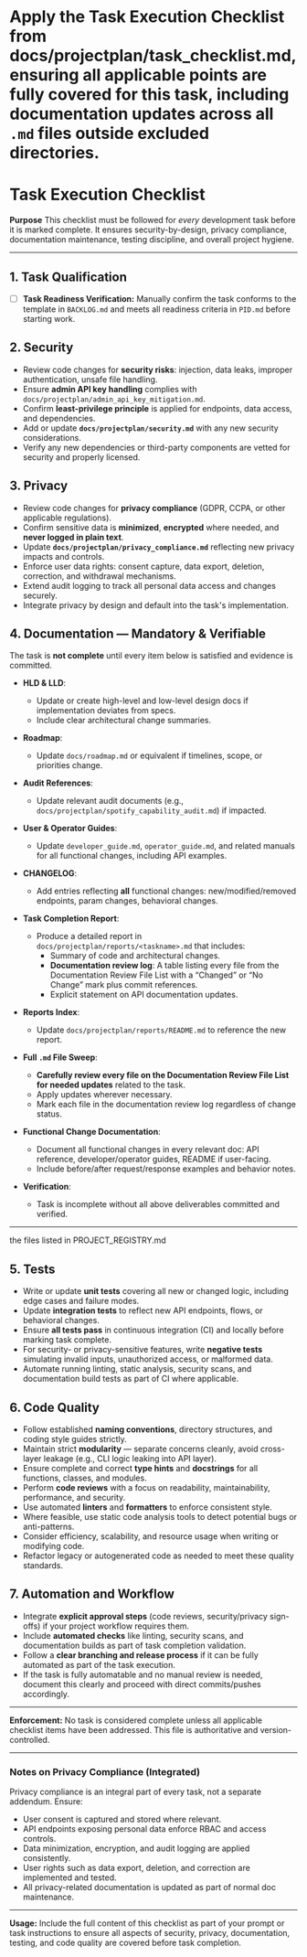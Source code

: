 # Apply the Task Execution Checklist from docs/projectplan/task_checklist.md, ensuring all applicable points are fully covered for this task, including documentation updates across all `.md` files outside excluded directories.


# Task Execution Checklist

**Purpose**
This checklist must be followed for *every* development task before it is marked complete. It ensures security-by-design, privacy compliance, documentation maintenance, testing discipline, and overall project hygiene.

---

## 1. Task Qualification
- [ ] **Task Readiness Verification:** Manually confirm the task conforms to the template in `BACKLOG.md` and meets all readiness criteria in `PID.md` before starting work.

## 2. Security
- Review code changes for **security risks**: injection, data leaks, improper authentication, unsafe file handling.
- Ensure **admin API key handling** complies with `docs/projectplan/admin_api_key_mitigation.md`.
- Confirm **least-privilege principle** is applied for endpoints, data access, and dependencies.
- Add or update **`docs/projectplan/security.md`** with any new security considerations.
- Verify any new dependencies or third-party components are vetted for security and properly licensed.

## 3. Privacy
- Review code changes for **privacy compliance** (GDPR, CCPA, or other applicable regulations).
- Confirm sensitive data is **minimized**, **encrypted** where needed, and **never logged in plain text**.
- Update **`docs/projectplan/privacy_compliance.md`** reflecting new privacy impacts and controls.
- Enforce user data rights: consent capture, data export, deletion, correction, and withdrawal mechanisms.
- Extend audit logging to track all personal data access and changes securely.
- Integrate privacy by design and default into the task's implementation.

## 4. Documentation — **Mandatory & Verifiable**

The task is **not complete** until every item below is satisfied and evidence is committed.

- **HLD & LLD**:
  - Update or create high-level and low-level design docs if implementation deviates from specs.
  - Include clear architectural change summaries.

- **Roadmap**:
  - Update `docs/roadmap.md` or equivalent if timelines, scope, or priorities change.

- **Audit References**:
  - Update relevant audit documents (e.g., `docs/projectplan/spotify_capability_audit.md`) if impacted.

- **User & Operator Guides**:
  - Update `developer_guide.md`, `operator_guide.md`, and related manuals for all functional changes, including API examples.

- **CHANGELOG**:
  - Add entries reflecting **all** functional changes: new/modified/removed endpoints, param changes, behavioral changes.

- **Task Completion Report**:
  - Produce a detailed report in `docs/projectplan/reports/<taskname>.md` that includes:
    - Summary of code and architectural changes.
    - **Documentation review log**: A table listing every file from the Documentation Review File List with a “Changed” or “No Change” mark plus commit references.
    - Explicit statement on API documentation updates.

- **Reports Index**:
  - Update `docs/projectplan/reports/README.md` to reference the new report.

- **Full `.md` File Sweep**:
  - **Carefully review every file on the Documentation Review File List for needed updates** related to the task.
  - Apply updates wherever necessary.
  - Mark each file in the documentation review log regardless of change status.

- **Functional Change Documentation**:
  - Document all functional changes in every relevant doc: API reference, developer/operator guides, README if user-facing.
  - Include before/after request/response examples and behavior notes.

- **Verification**:
  - Task is incomplete without all above deliverables committed and verified.

---

the files listed in PROJECT_REGISTRY.md

## 5. Tests
- Write or update **unit tests** covering all new or changed logic, including edge cases and failure modes.
- Update **integration tests** to reflect new API endpoints, flows, or behavioral changes.
- Ensure **all tests pass** in continuous integration (CI) and locally before marking task complete.
- For security- or privacy-sensitive features, write **negative tests** simulating invalid inputs, unauthorized access, or malformed data.
- Automate running linting, static analysis, security scans, and documentation build tests as part of CI where applicable.

## 6. Code Quality
- Follow established **naming conventions**, directory structures, and coding style guides strictly.
- Maintain strict **modularity** — separate concerns cleanly, avoid cross-layer leakage (e.g., CLI logic leaking into API layer).
- Ensure complete and correct **type hints** and **docstrings** for all functions, classes, and modules.
- Perform **code reviews** with a focus on readability, maintainability, performance, and security.
- Use automated **linters** and **formatters** to enforce consistent style.
- Where feasible, use static code analysis tools to detect potential bugs or anti-patterns.
- Consider efficiency, scalability, and resource usage when writing or modifying code.
- Refactor legacy or autogenerated code as needed to meet these quality standards.

## 7. Automation and Workflow
- Integrate **explicit approval steps** (code reviews, security/privacy sign-offs) if your project workflow requires them.
- Include **automated checks** like linting, security scans, and documentation builds as part of task completion validation.
- Follow a **clear branching and release process** if it can be fully automated as part of the task execution.
- If the task is fully automatable and no manual review is needed, document this clearly and proceed with direct commits/pushes accordingly.

---

**Enforcement:**
No task is considered complete unless all applicable checklist items have been addressed. This file is authoritative and version-controlled.

---

### Notes on Privacy Compliance (Integrated)
Privacy compliance is an integral part of every task, not a separate addendum. Ensure:
- User consent is captured and stored where relevant.
- API endpoints exposing personal data enforce RBAC and access controls.
- Data minimization, encryption, and audit logging are applied consistently.
- User rights such as data export, deletion, and correction are implemented and tested.
- All privacy-related documentation is updated as part of normal doc maintenance.

---

**Usage:**
Include the full content of this checklist as part of your prompt or task instructions to ensure all aspects of security, privacy, documentation, testing, and code quality are covered before task completion.
